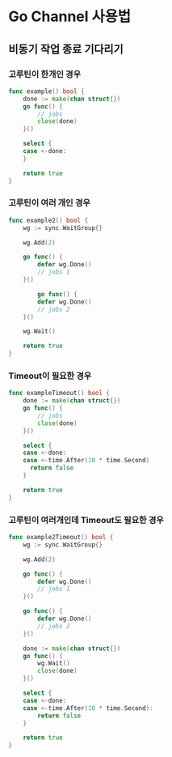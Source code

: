 # Go Channel 사용법

## 비동기 작업 종료 기다리기

### 고루틴이 한개인 경우

```go
func example() bool {
	done := make(chan struct{})
	go func() {
		// jobs
		close(done)
	}()

	select {
	case <-done:
	}

	return true
}
```

### 고루틴이 여러 개인 경우

```go
func example2() bool {
	wg := sync.WaitGroup{}

	wg.Add(2)

	go func() {
		defer wg.Done()
		// jobs 1
	}()

        go func() {
		defer wg.Done()
		// jobs 2
	}()

	wg.Wait()

	return true
}
```

### Timeout이 필요한 경우

```go
func exampleTimeout() bool {
	done := make(chan struct{})
	go func() {
		// jobs
		close(done)
	}()

	select {
	case <-done:
	case <-time.After(10 * time.Second)
	  return false
	}

	return true
}
```

### 고루틴이 여러개인데 Timeout도 필요한 경우

```go
func example2Timeout() bool {
	wg := sync.WaitGroup{}

	wg.Add(2)

	go func() {
		defer wg.Done()
		// jobs 1
	}()

	go func() {
		defer wg.Done()
		// jobs 2
	}()

	done := make(chan struct{})
	go func() {
		wg.Wait()
		close(done)
	}()

	select {
	case <-done:
	case <-time.After(10 * time.Second):
		return false
	}

	return true
}
```



